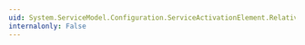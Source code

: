 ```yaml
---
uid: System.ServiceModel.Configuration.ServiceActivationElement.RelativeAddress
internalonly: False
---
```

